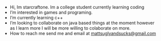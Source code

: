 -  Hi, Im starcraftone. Im a college student currently learning coding
-  I’m interested in games and programing.
-  I’m currently learning c++
-  I’m looking to collaborate on java based things at the moment however as I learn more I will be more willing to colaborate on more.
-  How to reach me send me and email at mattsuglyandsucks@gmail.com

<!---
epiccreeper10/epiccreeper10 is a ✨ special ✨ repository because its `README.md` (this file) appears on your GitHub profile.
You can click the Preview link to take a look at your changes.
--->
